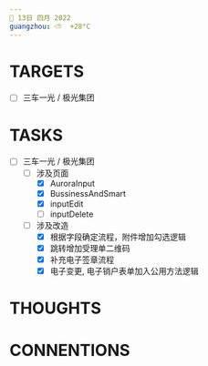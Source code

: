 ```yaml
---
📆 13日 四月 2022
guangzhou: ⛅️  +28°C
---
```


# TARGETS
- [ ] 三车一光 / 极光集团

# TASKS
- [ ] 三车一光 / 极光集团
	- [ ] 涉及页面
		- [x] AuroraInput
		- [x] BussinessAndSmart
		- [x] inputEdit
		- [ ] inputDelete
	- [ ] 涉及改造
		- [x] 根据字段确定流程，附件增加勾选逻辑
		- [x] 跳转增加受理单二维码
		- [x] 补充电子签章流程
		- [x] 电子变更, 电子销户表单加入公用方法逻辑

# THOUGHTS

# CONNENTIONS